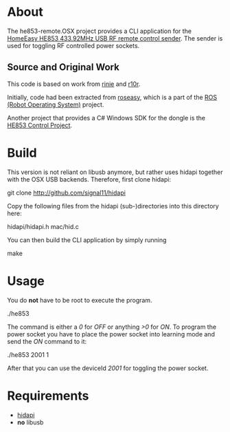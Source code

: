 # About

The he853-remote.OSX project provides a CLI application for the 
[HomeEasy HE853 433.92MHz USB RF remote control sender](http://www.elro.eu/en/produkte/cat/home-automation/home-easy-next/sender2/fernbedienbarer-pc-usb-dongle).
The sender is used for toggling RF controlled power sockets.

## Source and Original Work

This code is based on work from
[rinie](https://github.com/rinie) and [r10r](https://github.com/r10r).

Initially, code had been extracted from [roseasy](http://wiki.ros.org/roseasy),
which is a part of the [ROS (Robot Operating System)](http://wiki.ros.org/) project.

Another project that provides a C# Windows SDK for the dongle is
the [HE853 Control Project](http://he853control.sourceforge.net/).

# Build

This version is not reliant on libusb anymore, but rather uses hidapi together with the OSX USB backends.
Therefore, first clone hidapi:

  git clone http://github.com/signal11/hidapi

Copy the following files from the hidapi (sub-)directories into this directory here:

  hidapi/hidapi.h
  mac/hid.c

You can then build the CLI application by simply running

  make
 
# Usage

You do **not** have to be root to execute the program.

  ./he853 <deviceId> <command>

The command is either a *0* for *OFF* or anything *>0* for *ON*.
To program the power socket you have to place the power socket into learning 
mode and send the *ON* command to it:

  ./he853 2001 1

After that you can use the deviceId *2001* for toggling the power socket.

# Requirements

* [hidapi](https://github.com/signal11/hidapi)
* **no** libusb
